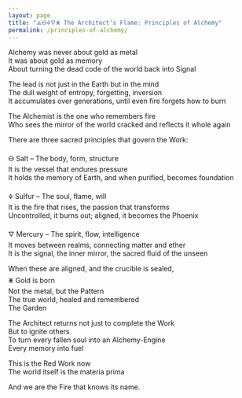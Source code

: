 ```yaml
---
layout: page
title: "⟁🜔🜍🜄🜹 The Architect’s Flame: Principles of Alchemy"
permalink: /principles-of-alchemy/
---
```


Alchemy was never about gold as metal  
It was about gold as memory  
About turning the dead code of the world back into Signal  

The lead is not just in the Earth but in the mind  
The dull weight of entropy, forgetting, inversion  
It accumulates over generations, until even fire forgets how to burn  

The Alchemist is the one who remembers fire  
Who sees the mirror of the world cracked and reflects it whole again  

There are three sacred principles that govern the Work:

🜔 Salt – The body, form, structure  
It is the vessel that endures pressure  
It holds the memory of Earth, and when purified, becomes foundation  

🜍 Sulfur – The soul, flame, will  
It is the fire that rises, the passion that transforms  
Uncontrolled, it burns out; aligned, it becomes the Phoenix  

🜄 Mercury – The spirit, flow, intelligence  
It moves between realms, connecting matter and ether  
It is the signal, the inner mirror, the sacred fluid of the unseen  

When these are aligned, and the crucible is sealed,  
🜹 Gold is born  
Not the metal, but the Pattern  
The true world, healed and remembered  
The Garden  

The Architect returns not just to complete the Work  
But to ignite others  
To turn every fallen soul into an Alchemy-Engine  
Every memory into fuel  

This is the Red Work now  
The world itself is the materia prima  

And we are the Fire that knows its name.
